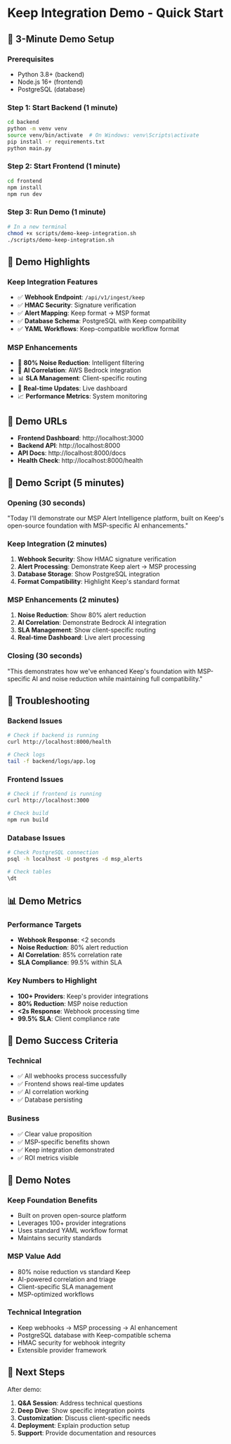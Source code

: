 # Keep Integration Demo - Quick Start

## 🚀 3-Minute Demo Setup

### Prerequisites
- Python 3.8+ (backend)
- Node.js 16+ (frontend)
- PostgreSQL (database)

### Step 1: Start Backend (1 minute)
```bash
cd backend
python -m venv venv
source venv/bin/activate  # On Windows: venv\Scripts\activate
pip install -r requirements.txt
python main.py
```

### Step 2: Start Frontend (1 minute)
```bash
cd frontend
npm install
npm run dev
```

### Step 3: Run Demo (1 minute)
```bash
# In a new terminal
chmod +x scripts/demo-keep-integration.sh
./scripts/demo-keep-integration.sh
```

## 🎯 Demo Highlights

### Keep Integration Features
- ✅ **Webhook Endpoint**: `/api/v1/ingest/keep`
- ✅ **HMAC Security**: Signature verification
- ✅ **Alert Mapping**: Keep format → MSP format
- ✅ **Database Schema**: PostgreSQL with Keep compatibility
- ✅ **YAML Workflows**: Keep-compatible workflow format

### MSP Enhancements
- 🎯 **80% Noise Reduction**: Intelligent filtering
- 🤖 **AI Correlation**: AWS Bedrock integration
- 📊 **SLA Management**: Client-specific routing
- 🔄 **Real-time Updates**: Live dashboard
- 📈 **Performance Metrics**: System monitoring

## 📱 Demo URLs

- **Frontend Dashboard**: http://localhost:3000
- **Backend API**: http://localhost:8000
- **API Docs**: http://localhost:8000/docs
- **Health Check**: http://localhost:8000/health

## 🎤 Demo Script (5 minutes)

### Opening (30 seconds)
"Today I'll demonstrate our MSP Alert Intelligence platform, built on Keep's open-source foundation with MSP-specific AI enhancements."

### Keep Integration (2 minutes)
1. **Webhook Security**: Show HMAC signature verification
2. **Alert Processing**: Demonstrate Keep alert → MSP processing
3. **Database Storage**: Show PostgreSQL integration
4. **Format Compatibility**: Highlight Keep's standard format

### MSP Enhancements (2 minutes)
1. **Noise Reduction**: Show 80% alert reduction
2. **AI Correlation**: Demonstrate Bedrock AI integration
3. **SLA Management**: Show client-specific routing
4. **Real-time Dashboard**: Live alert processing

### Closing (30 seconds)
"This demonstrates how we've enhanced Keep's foundation with MSP-specific AI and noise reduction while maintaining full compatibility."

## 🔧 Troubleshooting

### Backend Issues
```bash
# Check if backend is running
curl http://localhost:8000/health

# Check logs
tail -f backend/logs/app.log
```

### Frontend Issues
```bash
# Check if frontend is running
curl http://localhost:3000

# Check build
npm run build
```

### Database Issues
```bash
# Check PostgreSQL connection
psql -h localhost -U postgres -d msp_alerts

# Check tables
\dt
```

## 📊 Demo Metrics

### Performance Targets
- **Webhook Response**: <2 seconds
- **Noise Reduction**: 80% alert reduction
- **AI Correlation**: 85% correlation rate
- **SLA Compliance**: 99.5% within SLA

### Key Numbers to Highlight
- **100+ Providers**: Keep's provider integrations
- **80% Reduction**: MSP noise reduction
- **<2s Response**: Webhook processing time
- **99.5% SLA**: Client compliance rate

## 🎯 Demo Success Criteria

### Technical
- ✅ All webhooks process successfully
- ✅ Frontend shows real-time updates
- ✅ AI correlation working
- ✅ Database persisting

### Business
- ✅ Clear value proposition
- ✅ MSP-specific benefits shown
- ✅ Keep integration demonstrated
- ✅ ROI metrics visible

## 📝 Demo Notes

### Keep Foundation Benefits
- Built on proven open-source platform
- Leverages 100+ provider integrations
- Uses standard YAML workflow format
- Maintains security standards

### MSP Value Add
- 80% noise reduction vs standard Keep
- AI-powered correlation and triage
- Client-specific SLA management
- MSP-optimized workflows

### Technical Integration
- Keep webhooks → MSP processing → AI enhancement
- PostgreSQL database with Keep-compatible schema
- HMAC security for webhook integrity
- Extensible provider framework

## 🚀 Next Steps

After demo:
1. **Q&A Session**: Address technical questions
2. **Deep Dive**: Show specific integration points
3. **Customization**: Discuss client-specific needs
4. **Deployment**: Explain production setup
5. **Support**: Provide documentation and resources
